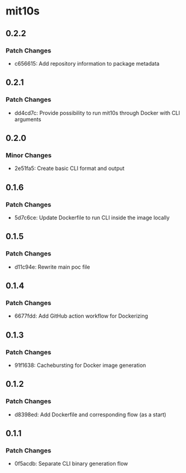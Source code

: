 # mit10s

## 0.2.2

### Patch Changes

- c656615: Add repository information to package metadata

## 0.2.1

### Patch Changes

- dd4cd7c: Provide possibility to run mit10s through Docker with CLI arguments

## 0.2.0

### Minor Changes

- 2e51fa5: Create basic CLI format and output

## 0.1.6

### Patch Changes

- 5d7c6ce: Update Dockerfile to run CLI inside the image locally

## 0.1.5

### Patch Changes

- d11c94e: Rewrite main poc file

## 0.1.4

### Patch Changes

- 6677fdd: Add GitHub action workflow for Dockerizing

## 0.1.3

### Patch Changes

- 91f1638: Cachebursting for Docker image generation

## 0.1.2

### Patch Changes

- d8398ed: Add Dockerfile and corresponding flow (as a start)

## 0.1.1

### Patch Changes

- 0f5acdb: Separate CLI binary generation flow
